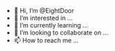 - 👋 Hi, I’m @EightDoor
- 👀 I’m interested in ...
- 🌱 I’m currently learning ...
- 💞️ I’m looking to collaborate on ...
- 📫 How to reach me ...

<!---
EightDoor/EightDoor is a ✨ special ✨ repository because its `README.md` (this file) appears on your GitHub profile.
You can click the Preview link to take a look at your changes.
--->

